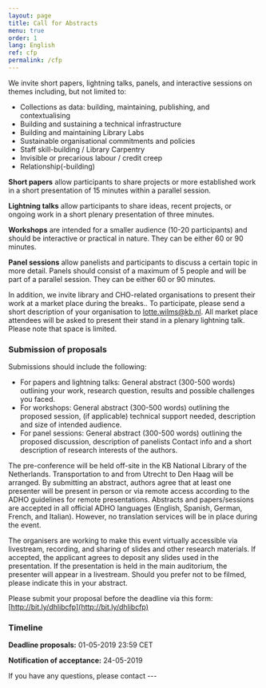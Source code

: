 ```yaml
---
layout: page
title: Call for Abstracts
menu: true
order: 1
lang: English
ref: cfp
permalink: /cfp
---
```

We invite short papers, lightning talks, panels, and interactive sessions on themes including, but not limited to:
* Collections as data:  building, maintaining, publishing, and contextualising
* Building and sustaining a technical infrastructure
* Building and maintaining Library Labs
* Sustainable organisational commitments and policies
* Staff skill-building / Library Carpentry
* Invisible or precarious labour / credit creep
* Relationship(-building)

**Short papers** allow participants to share projects or more established work in a short presentation of 15 minutes within a parallel session.

**Lightning talks** allow participants to share ideas, recent projects, or ongoing work in a short plenary presentation of three minutes.

**Workshops** are intended for a smaller audience (10-20 participants) and should be interactive or practical in nature. They can be either 60 or 90 minutes.

**Panel sessions** allow panelists and participants to discuss a certain topic in more detail. Panels should consist of a maximum of 5 people and will be part of a parallel session. They can be either 60 or 90 minutes.

In addition,  we invite library and CHO-related organisations to present their work at a market place during the breaks.. To participate, please send a short description of your organisation to lotte.wilms@kb.nl. All market place attendees will be asked to present their stand in a plenary lightning talk. Please note that space is limited.

### Submission of proposals
Submissions should include the following:
* For papers and lightning talks: General abstract (300-500 words) outlining your work, research question, results and possible challenges you faced.
* For workshops: General abstract (300-500 words) outlining the proposed session, (if applicable) technical support needed, description and size of intended audience.
* For panel sessions: General abstract (300-500 words) outlining the proposed discussion, description of panelists
Contact info and a short description of research interests of the authors.

The pre-conference will be held off-site in the KB National Library of the Netherlands. Transportation to and from Utrecht to Den Haag will be arranged. By submitting an abstract, authors agree that at least one presenter will be present in person or via remote access according to the ADHO guidelines for remote presentations. Abstracts and papers/sessions are accepted in all official ADHO languages (English, Spanish, German, French, and Italian). However, no translation services will be in place during the event.

The organisers are working to make this event virtually accessible via livestream, recording, and sharing of slides and other research materials. If accepted, the applicant agrees to deposit any slides used in the presentation. If the presentation is held in the main auditorium, the presenter will appear in a livestream. Should you prefer not to be filmed, please indicate this in your abstract.

Please submit your proposal before the deadline via this form: [http://bit.ly/dhlibcfp](http://bit.ly/dhlibcfp)

### Timeline
**Deadline proposals:** 01-05-2019 23:59 CET

**Notification of acceptance:** 24-05-2019

If you have any questions, please contact ---
